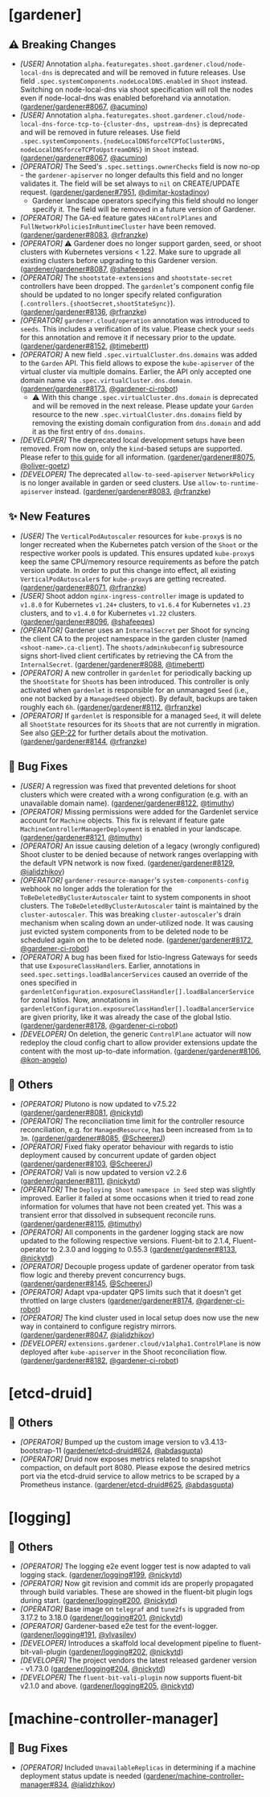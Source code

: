 # [gardener]
## ⚠️ Breaking Changes
* *[USER]* Annotation `alpha.featuregates.shoot.gardener.cloud/node-local-dns` is deprecated and will be removed in future releases. Use field `.spec.systemComponents.nodeLocalDNS.enabled` in `Shoot` instead. Switching on node-local-dns via shoot specification will roll the nodes even if node-local-dns was enabled beforehand via annotation. ([gardener/gardener#8067](https://github.com/gardener/gardener/pull/8067), [@acumino](https://github.com/acumino))
* *[USER]* Annotation `alpha.featuregates.shoot.gardener.cloud/node-local-dns-force-tcp-to-{cluster-dns, upstream-dns}` is deprecated and will be removed in future releases. Use field `.spec.systemComponents.{nodeLocalDNSforceTCPToClusterDNS, nodeLocalDNSforceTCPToUpstreamDNS}` in `Shoot` instead. ([gardener/gardener#8067](https://github.com/gardener/gardener/pull/8067), [@acumino](https://github.com/acumino))
* *[OPERATOR]* The Seed's `.spec.settings.ownerChecks` field is now no-op - the `gardener-apiserver` no longer defaults this field and no longer validates it. The field will be set always to `nil` on CREATE/UPDATE request. ([gardener/gardener#7951](https://github.com/gardener/gardener/pull/7951), [@dimitar-kostadinov](https://github.com/dimitar-kostadinov))
  * Gardener landscape operators specifying this field should no longer specify it. The field will be removed in a future version of Gardener.
* *[OPERATOR]* The GA-ed feature gates `HAControlPlanes` and `FullNetworkPoliciesInRuntimeCluster` have been removed. ([gardener/gardener#8083](https://github.com/gardener/gardener/pull/8083), [@rfranzke](https://github.com/rfranzke))
* *[OPERATOR]* ⚠️ Gardener does no longer support garden, seed, or shoot clusters with Kubernetes versions < 1.22. Make sure to upgrade all existing clusters before upgrading to this Gardener version. ([gardener/gardener#8087](https://github.com/gardener/gardener/pull/8087), [@shafeeqes](https://github.com/shafeeqes))
* *[OPERATOR]* The `shootstate-extensions` and `shootstate-secret` controllers have been dropped. The `gardenlet`'s component config file should be updated to no longer specify related configuration (`.controllers.{shootSecret,shootStateSync}`). ([gardener/gardener#8136](https://github.com/gardener/gardener/pull/8136), [@rfranzke](https://github.com/rfranzke))
* *[OPERATOR]* `gardener.cloud/operation` annotation was introduced to `seeds`. This includes a verification of its value. Please check your `seeds` for this annotation and remove it if necessary prior to the update. ([gardener/gardener#8152](https://github.com/gardener/gardener/pull/8152), [@timebertt](https://github.com/timebertt))
* *[OPERATOR]* A new field `.spec.virtualCluster.dns.domains` was added to the `Garden` API. This field allows to expose the `kube-apiserver` of the virtual cluster via multiple domains. Earlier, the API only accepted one domain name via `.spec.virtualCluster.dns.domain`. ([gardener/gardener#8173](https://github.com/gardener/gardener/pull/8173), [@gardener-ci-robot](https://github.com/gardener-ci-robot))
  * ⚠️ With this change `.spec.virtualCluster.dns.domain` is deprecated and will be removed in the next release. Please update your `Garden` resource to the new `.spec.virtualCluster.dns.domains` field by removing the existing domain configuration from `dns.domain` and add it as the first entry of `dns.domains`.
* *[DEVELOPER]* The deprecated local development setups have been removed. From now on, only the `kind`-based setups are supported. Please refer to [this guide](https://github.com/gardener/gardener/blob/master/docs/development/local_setup.md) for all information. ([gardener/gardener#8075](https://github.com/gardener/gardener/pull/8075), [@oliver-goetz](https://github.com/oliver-goetz))
* *[DEVELOPER]* The deprecated `allow-to-seed-apiserver` `NetworkPolicy` is no longer available in garden or seed clusters. Use `allow-to-runtime-apiserver` instead. ([gardener/gardener#8083](https://github.com/gardener/gardener/pull/8083), [@rfranzke](https://github.com/rfranzke))
## ✨ New Features
* *[USER]* The `VerticalPodAutoscaler` resources for `kube-proxy`s is no longer recreated when the Kubernetes patch version of the `Shoot` or the respective worker pools is updated. This ensures updated `kube-proxy`s keep the same CPU/memory resource requirements as before the patch version update. In order to put this change into effect, all existing `VerticalPodAutoscaler`s for `kube-proxy`s are getting recreated. ([gardener/gardener#8071](https://github.com/gardener/gardener/pull/8071), [@rfranzke](https://github.com/rfranzke))
* *[USER]* Shoot addon `nginx-ingress-controller` image is updated to `v1.8.0` for Kubernetes `v1.24+` clusters, to `v1.6.4` for Kubernetes `v1.23` clusters, and to `v1.4.0` for Kubernetes `v1.22` clusters. ([gardener/gardener#8096](https://github.com/gardener/gardener/pull/8096), [@shafeeqes](https://github.com/shafeeqes))
* *[OPERATOR]* Gardener uses an `InternalSecret` per Shoot for syncing the client CA to the project namespace in the garden cluster (named `<shoot-name>.ca-client`). The `shoots/adminkubeconfig` subresource signs short-lived client certificates by retrieving the CA from the `InternalSecret`. ([gardener/gardener#8088](https://github.com/gardener/gardener/pull/8088), [@timebertt](https://github.com/timebertt))
* *[OPERATOR]* A new controller in `gardenlet` for periodically backing up the `ShootState` for `Shoot`s has been introduced. This controller is only activated when `gardenlet` is responsible for an unmanaged `Seed` (i.e., one not backed by a `ManagedSeed` object). By default, backups are taken roughly each `6h`. ([gardener/gardener#8112](https://github.com/gardener/gardener/pull/8112), [@rfranzke](https://github.com/rfranzke))
* *[OPERATOR]* If `gardenlet` is responsible for a managed `Seed`, it will delete all `ShootState` resources for its `Shoot`s that are not currently in migration. See also [GEP-22](https://github.com/gardener/gardener/blob/master/docs/proposals/22-improved-usage-of-shootstate-api.md) for further details about the motivation. ([gardener/gardener#8144](https://github.com/gardener/gardener/pull/8144), [@rfranzke](https://github.com/rfranzke))
## 🐛 Bug Fixes
* *[USER]* A regression was fixed that prevented deletions for shoot clusters which were created with a wrong configuration (e.g. with an unavailable domain name). ([gardener/gardener#8122](https://github.com/gardener/gardener/pull/8122), [@timuthy](https://github.com/timuthy))
* *[OPERATOR]* Missing permissions were added for the Gardenlet service account for `Machine` objects. This fix is relevant if feature gate `MachineControllerManagerDeployment` is enabled in your landscape. ([gardener/gardener#8121](https://github.com/gardener/gardener/pull/8121), [@timuthy](https://github.com/timuthy))
* *[OPERATOR]* An issue causing deletion of a legacy (wrongly configured) Shoot cluster to be denied because of network ranges overlapping with the default VPN network is now fixed. ([gardener/gardener#8129](https://github.com/gardener/gardener/pull/8129), [@ialidzhikov](https://github.com/ialidzhikov))
* *[OPERATOR]* `gardener-resource-manager`'s `system-components-config` webhook no longer adds the toleration for the `ToBeDeletedByClusterAutoscaler` taint to system components in shoot clusters. The `ToBeDeletedByClusterAutoscaler` taint is maintained by the `cluster-autoscaler`. This was breaking `cluster-autoscaler`'s drain mechanism when scaling down an under-utilized node. It was causing just evicted system components from to be deleted node to be scheduled again on the to be deleted node. ([gardener/gardener#8172](https://github.com/gardener/gardener/pull/8172), [@gardener-ci-robot](https://github.com/gardener-ci-robot))
* *[OPERATOR]* A bug has been fixed for Istio-Ingress Gateways for seeds that use `ExposureClassHandler`s. Earlier, annotations in `seed.spec.settings.loadBalancerServices` caused an override of the ones specified in `gardenletConfiguration.exposureClassHandler[].loadBalancerService` for zonal Istios. Now, annotations in `gardenletConfiguration.exposureClassHandler[].loadBalancerService` are given priority, like it was already the case of the global Istio. ([gardener/gardener#8178](https://github.com/gardener/gardener/pull/8178), [@gardener-ci-robot](https://github.com/gardener-ci-robot))
* *[DEVELOPER]* On deletion, the generic `ControlPlane` actuator will now redeploy the cloud config chart to allow provider extensions update the content with the most up-to-date information. ([gardener/gardener#8106](https://github.com/gardener/gardener/pull/8106), [@kon-angelo](https://github.com/kon-angelo))
## 🏃 Others
* *[OPERATOR]* Plutono is now updated to v7.5.22 ([gardener/gardener#8081](https://github.com/gardener/gardener/pull/8081), [@nickytd](https://github.com/nickytd))
* *[OPERATOR]* The reconciliation time limit for the controller resource reconciliation, e.g. for `ManagedResource`, has been increased from `1m` to `3m`. ([gardener/gardener#8085](https://github.com/gardener/gardener/pull/8085), [@ScheererJ](https://github.com/ScheererJ))
* *[OPERATOR]* Fixed flaky operator behaviour with regards to istio deployment caused by concurrent update of garden object ([gardener/gardener#8103](https://github.com/gardener/gardener/pull/8103), [@ScheererJ](https://github.com/ScheererJ))
* *[OPERATOR]* Vali is now updated to version v2.2.6 ([gardener/gardener#8111](https://github.com/gardener/gardener/pull/8111), [@nickytd](https://github.com/nickytd))
* *[OPERATOR]* The `Deploying Shoot namespace in Seed` step was slightly improved. Earlier it failed at some occasions when it tried to read zone information for volumes that have not been created yet. This was a transient error that dissolved in subsequent reconcile runs. ([gardener/gardener#8115](https://github.com/gardener/gardener/pull/8115), [@timuthy](https://github.com/timuthy))
* *[OPERATOR]* All components in the gardener logging stack are now updated to the following respective versions. Fluent-bit to 2.1.4, Fluent-operator to 2.3.0 and logging to 0.55.3 ([gardener/gardener#8133](https://github.com/gardener/gardener/pull/8133), [@nickytd](https://github.com/nickytd))
* *[OPERATOR]* Decouple progess update of gardener operator from task flow logic and thereby prevent concurrency bugs. ([gardener/gardener#8145](https://github.com/gardener/gardener/pull/8145), [@ScheererJ](https://github.com/ScheererJ))
* *[OPERATOR]* Adapt vpa-updater QPS limits such that it doesn't get throttled on large clusters ([gardener/gardener#8174](https://github.com/gardener/gardener/pull/8174), [@gardener-ci-robot](https://github.com/gardener-ci-robot))
* *[OPERATOR]* The kind cluster used in local setup does now use the new way in containerd to configure registry mirrors. ([gardener/gardener#8047](https://github.com/gardener/gardener/pull/8047), [@ialidzhikov](https://github.com/ialidzhikov))
* *[DEVELOPER]* `extensions.gardener.cloud/v1alpha1.ControlPlane` is now deployed after `kube-apiserver` in the Shoot reconciliation flow. ([gardener/gardener#8182](https://github.com/gardener/gardener/pull/8182), [@gardener-ci-robot](https://github.com/gardener-ci-robot))
# [etcd-druid]
## 🏃 Others
* *[OPERATOR]* Bumped up the custom image version to v3.4.13-bootstrap-11 ([gardener/etcd-druid#624](https://github.com/gardener/etcd-druid/pull/624), [@abdasgupta](https://github.com/abdasgupta))
* *[OPERATOR]* Druid now exposes metrics related to snapshot compaction, on default port 8080. Please expose the desired metrics port via the etcd-druid service to allow metrics to be scraped by a Prometheus instance. ([gardener/etcd-druid#625](https://github.com/gardener/etcd-druid/pull/625), [@abdasgupta](https://github.com/abdasgupta))
# [logging]
## 🏃 Others
* *[OPERATOR]* The logging e2e event logger test is now adapted to vali logging stack. ([gardener/logging#199](https://github.com/gardener/logging/pull/199), [@nickytd](https://github.com/nickytd))
* *[OPERATOR]* Now git revision and commit ids are properly propagated through build variables. These are showed in the fluent-bit plugin logs during start. ([gardener/logging#200](https://github.com/gardener/logging/pull/200), [@nickytd](https://github.com/nickytd))
* *[OPERATOR]* Base image on `telegraf` and `tune2fs` is upgraded from 3.17.2 to 3.18.0 ([gardener/logging#201](https://github.com/gardener/logging/pull/201), [@nickytd](https://github.com/nickytd))
* *[OPERATOR]* Gardener-based e2e test for the event-logger. ([gardener/logging#191](https://github.com/gardener/logging/pull/191), [@vlvasilev](https://github.com/vlvasilev))
* *[DEVELOPER]* Introduces a skaffold local development pipeline to fluent-bit-vali-plugin ([gardener/logging#202](https://github.com/gardener/logging/pull/202), [@nickytd](https://github.com/nickytd))
* *[DEVELOPER]* The project vendors the latest released gardener version - v1.73.0 ([gardener/logging#204](https://github.com/gardener/logging/pull/204), [@nickytd](https://github.com/nickytd))
* *[DEVELOPER]* The `fluent-bit-vali-plugin` now supports fluent-bit v2.1.0 and above. ([gardener/logging#205](https://github.com/gardener/logging/pull/205), [@nickytd](https://github.com/nickytd))
# [machine-controller-manager]
## 🐛 Bug Fixes
* *[OPERATOR]* Included `UnavailableReplicas` in determining if a machine deployment status update is needed ([gardener/machine-controller-manager#834](https://github.com/gardener/machine-controller-manager/pull/834), [@ialidzhikov](https://github.com/ialidzhikov))